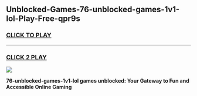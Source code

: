 
## Unblocked-Games-76-unblocked-games-1v1-lol-Play-Free-qpr9s
<h3>
<a href="https://premium76.site?title=76-unblocked-games-1v1-lol&ref=09A">CLICK TO PLAY</a></h3>
<hr>

<h3>
<a href="https://premium76.site?title=76-unblocked-games-1v1-lol&ref=09A">CLICK 2 PLAY</a>
  
</h3>

<a href="https://premium76.site?title=76-unblocked-games-1v1-lol&ref=09A"><img src="https://clearcache.store/games.png"></a>


**76-unblocked-games-1v1-lol games unblocked: Your Gateway to Fun and Accessible Online Gaming**
